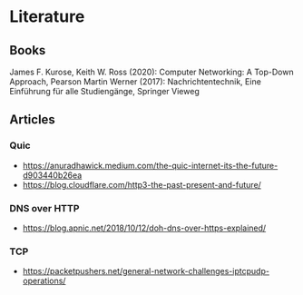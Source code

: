 # Literature

## Books
James F. Kurose, Keith W. Ross (2020): Computer Networking: A Top-Down Approach, Pearson
Martin Werner (2017): Nachrichtentechnik, Eine Einführung für alle Studiengänge, Springer Vieweg

## Articles
### Quic
- https://anuradhawick.medium.com/the-quic-internet-its-the-future-d903440b26ea
- https://blog.cloudflare.com/http3-the-past-present-and-future/
### DNS over HTTP
- https://blog.apnic.net/2018/10/12/doh-dns-over-https-explained/
                    
### TCP
- https://packetpushers.net/general-network-challenges-iptcpudp-operations/